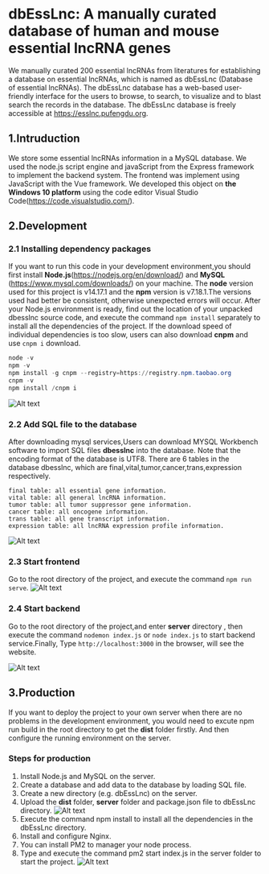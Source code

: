 # dbEssLnc: A manually curated database of human and mouse essential lncRNA genes
We manually curated 200 essential lncRNAs from literatures for establishing a database on essential lncRNAs, which is named as dbEssLnc (Database of essential lncRNAs). The dbEssLnc database has a web-based user-friendly interface for the users to browse, to search, to visualize and to blast search the records in the database. The dbEssLnc database is freely accessible at https://esslnc.pufengdu.org. 
## 1.Intruduction

We store some essential lncRNAs information in a MySQL database. We used the node.js script engine and javaScript from the
Express framework to implement the backend system. The frontend was implement using JavaScript with the Vue framework. We 
developed this object on **the Windows 10 platform** using the code editor Visual Studio Code(https://code.visualstudio.com/).


## 2.Development

### 2.1 Installing dependency packages
If you want to run this code in your development environment,you should first install **Node.js**(https://nodejs.org/en/download/) and **MySQL** (https://www.mysql.com/downloads/) on your machine. The **node** version used for this project is v14.17.1 and the **npm** version is v7.18.1.The versions used had better be consistent, otherwise unexpected errors will occur.
After your Node.js environment is ready, find out the location of your unpacked dbesslnc source code, and execute the command `npm install` separately to install all the dependencies of the project.
If the download speed of individual dependencies is too slow, users can also download **cnpm** and 
use `cnpm i` download.
```powershell
node -v
npm -v
npm install -g cnpm --registry=https://registry.npm.taobao.org
cnpm -v
npm install /cnpm i
```
![Alt text](https://github.com/yyZhang14/dbEssLnc/blob/main/public/md/node.png)
### 2.2 Add SQL file to the database

After downloading mysql services,Users can download MYSQL Workbench software to import SQL files **dbesslnc** into the database. Note that the encoding format of the database is UTF8. There are 6 tables in the database dbesslnc, 
which are final,vital,tumor,cancer,trans,expression respectively.
```
final table: all essential gene information.
vital table: all general lncRNA information.
tumor table: all tumor suppressor gene information.
cancer table: all oncogene information.
trans table: all gene transcript information.
expression table: all lncRNA expression profile information.
```

![Alt text](https://github.com/yyZhang14/dbEssLnc/blob/main/public/md/mysql.PNG)



### 2.3 Start frontend

Go to the root directory of the project, and execute the command `npm run serve`. 
![Alt text](https://github.com/yyZhang14/dbEssLnc/blob/main/public/md/fonter.PNG)

### 2.4 Start backend

Go to the root directory of the project,and enter **server** directory , then execute the command `nodemon index.js` or `node index.js` to start backend service.Finally, Type `http://localhost:3000` in the browser, will see the website.

![Alt text](https://github.com/yyZhang14/dbEssLnc/blob/main/public/md/ser.PNG)

## 3.Production
If you want to deploy the project to your own server when there are no problems in the development environment, you would need to excute npm run build in the root directory to get the **dist** folder firstly. And then configure the running environment on the server.
### Steps for production
1. Install Node.js and MySQL on the server.
2. Create a database and add data to the database by loading SQL file.
3. Create a new directory (e.g. dbEssLnc) on the server.
4. Upload the **dist** folder, **server** folder and package.json file to dbEssLnc directory.
![Alt text](https://github.com/yyZhang14/dbEssLnc/blob/main/public/md/ftp.PNG)
5. Execute the command npm install to install all the dependencies in the dbEssLnc directory.
6. Install and configure Nginx.
7. You can install PM2 to manager your node process.
8. Type and execute the command pm2 start index.js in the server folder to start the project.
![Alt text](https://github.com/yyZhang14/dbEssLnc/blob/main/public/md/pm2.PNG)
### 